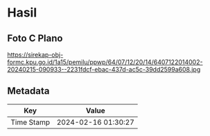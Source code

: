 # Hasil

## Foto C Plano

https://sirekap-obj-formc.kpu.go.id/1a15/pemilu/ppwp/64/07/12/20/14/6407122014002-20240215-090933--2231fdcf-ebac-437d-ac5c-39dd2599a608.jpg


## Metadata

| Key        | Value               |
| ---------- | ------------------- |
| Time Stamp | 2024-02-16 01:30:27 |



